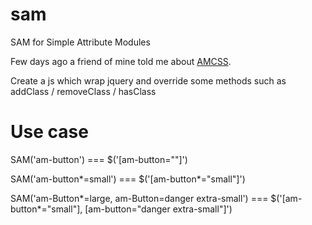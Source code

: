 sam
===

SAM for Simple Attribute Modules

Few days ago a friend of mine told me about [AMCSS]. 

Create a js which wrap jquery and override some methods such as addClass / removeClass / hasClass

Use case 
==
SAM('am-button') === $('[am-button=""]')

SAM('am-button*=small') === $('[am-button*="small"]')

SAM('am-Button*=large, am-Button=danger extra-small') === $('[am-button*="small"], [am-button="danger extra-small"]')


[AMCSS]:http://amcss.github.io/

